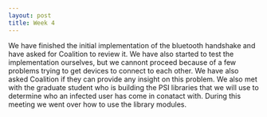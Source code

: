 ```yaml
---
layout: post
title: Week 4
---
```


We have finished the initial implementation of the bluetooth handshake and have asked for Coalition to review it. We have also started to test the implementation ourselves, but we cannont proceed because of a few problems trying to get devices to connect to each other. We have also asked Coalition if they can provide any insight on this problem. We also met with the graduate student who is building the PSI libraries that we will use to determine who an infected user has come in conatact with. During this meeting we went over how to use the library modules.
